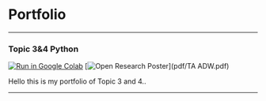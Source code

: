 # Portfolio
---

### Topic 3&4 Python

[![Run in Google Colab](https://img.shields.io/badge/Colab-Run_in_Google_Colab-blue?logo=Google&logoColor=FDBA18)](https://colab.research.google.com/drive/1_RH6WAcKVGuTZSAic4cz18jyuGfxaRBf#scrollTo=KYUBmL7oRhl9)
[![Open Research Poster](https://img.shields.io/badge/PDF-Open%20PDF-red)](pdf/TA ADW.pdf)
<div style="text-align: justify">Hello this is my portfolio of Topic 3 and 4..</div>



---
